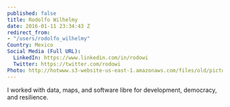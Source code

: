 ```yaml
---
published: false
title: Rodolfo Wilhelmy
date: 2016-01-11 23:34:43 Z
redirect_from:
- "/users/rodolfo_wilhelmy"
Country: Mexico
Social Media (Full URL):
  LinkedIn: https://www.linkedin.com/in/rodowi
  Twitter: https://twitter.com/rodowi
Photo: http://hotwww.s3-website-us-east-1.amazonaws.com/files/old/pictures/picture-318-1452984003.jpg
---
```


I worked with data, maps, and software libre for development, democracy, and resilience.
